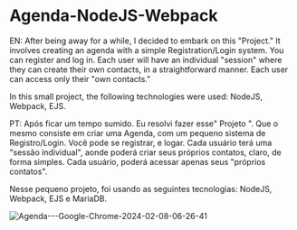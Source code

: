 # Agenda-NodeJS-Webpack
 
EN: After being away for a while, I decided to embark on this "Project." It involves creating an agenda with a simple Registration/Login system. You can register and log in. Each user will have an individual "session" where they can create their own contacts, in a straightforward manner. Each user can access only their "own contacts." 

In this small project, the following technologies were used: NodeJS, Webpack, EJS.

PT: Após ficar um tempo sumido. Eu resolvi fazer esse" Projeto ". Que o mesmo consiste em criar uma Agenda, com um pequeno sistema de Registro/Login. Você pode se registrar, e logar. Cada usuário terá uma "sessão individual", aonde poderá criar seus próprios contatos, claro, de forma simples. Cada usuário, poderá acessar apenas seus "próprios contatos". 

Nesse pequeno projeto, foi usando as seguintes tecnologias: NodeJS, Webpack, EJS e MariaDB.

![Agenda---Google-Chrome-2024-02-08-06-26-41](https://github.com/kuanzitto/Agenda-NodeJS-Webpack/assets/120482264/71da3dca-2683-41ed-89dc-ecd783a38d3b)

